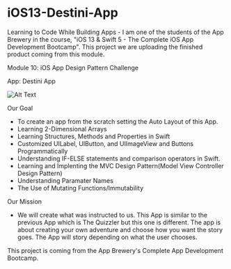 # iOS13-Destini-App


Learning to Code While Building Apps - I am one of the students of the App Brewery in the course, "iOS 13 &amp; Swift 5 - The Complete iOS App Development Bootcamp". This project we are uploading the finished product coming from this module. 


Module 10: iOS App Design Pattern Challenge


App: Destini App

![Alt Text](https://media.giphy.com/media/RJyA1cDS48L2UWcEfo/giphy.gif)



Our Goal
- To create an app from the scratch setting the Auto Layout of this App. 
- Learning 2-Dimensional Arrays
- Learning Structures, Methods and Properties in Swift
- Customized UILabel, UIButton, and UIImageView and Buttons Programmatically
- Understanding IF-ELSE statements and comparison operators in Swift.
- Learning and Implenting the MVC Design Pattern(Model View Controller Design Pattern)
- Understanding Paramater Names
- The Use of Mutating Functions/Immutability

Our Mission
- We will create what was instructed to us. This App is similar to the previous App which is The Quizzler but this one is different. The app is about creating your own adventure and choose how you want the story goes. The App will story depending on what the user chooses.

This project is coming from the App Brewery's Complete App Development Bootcamp.
